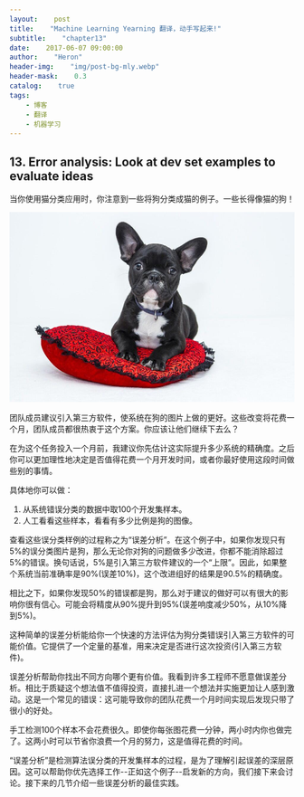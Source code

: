 ```yaml
---
layout:    post
title:    "Machine Learning Yearning 翻译，动手写起来!"
subtitle:    "chapter13"
date:    2017-06-07 09:00:00
author:    "Heron"
header-img:    "img/post-bg-mly.webp"
header-mask:    0.3
catalog:    true
tags:
    - 博客
    - 翻译
    - 机器学习
---
```

## 13. Error analysis: Look at dev set examples to evaluate ideas

当你使用猫分类应用时，你注意到一些将狗分类成猫的例子。一些长得像猫的狗！

![dog](/img/in-post/mly-13-dog.jpg)

团队成员建议引入第三方软件，使系统在狗的图片上做的更好。这些改变将花费一个月，团队成员都很热衷于这个方案。你应该让他们继续下去么？

在为这个任务投入一个月前，我建议你先估计这实际提升多少系统的精确度。之后你可以更加理性地决定是否值得花费一个月开发时间，或者你最好使用这段时间做些别的事情。

具体地你可以做：

1. 从系统错误分类的数据中取100个开发集样本。
2. 人工看看这些样本，看看有多少比例是狗的图像。

查看这些误分类样例的过程称之为“误差分析”。在这个例子中，如果你发现只有5%的误分类图片是狗，那么无论你对狗的问题做多少改进，你都不能消除超过5%的错误。换句话说，5%是引入第三方软件建议的一个“上限”。因此，如果整个系统当前准确率是90%(误差10%)，这个改进组好的结果是90.5%的精确度。

相比之下，如果你发现50%的错误都是狗，那么对于建议的做好可以有很大的影响你很有信心。可能会将精度从90%提升到95%(误差响度减少50%，从10%降到5%)。

这种简单的误差分析能给你一个快速的方法评估为狗分类错误引入第三方软件的可能价值。它提供了一个定量的基准，用来决定是否进行这次投资(引入第三方软件)。

误差分析帮助你找出不同方向哪个更有价值。我看到许多工程师不愿意做误差分析。相比于质疑这个想法值不值得投资，直接扎进一个想法并实施更加让人感到激动。这是一个常见的错误：这可能导致你的团队花费一个月时间实现后发现只带了很小的好处。

手工检测100个样本不会花费很久。即使你每张图花费一分钟，两小时内你也做完了。这两小时可以节省你浪费一个月的努力，这是值得花费的时间。

“误差分析”是检测算法误分类的开发集样本的过程，是为了理解引起误差的深层原因。这可以帮助你优先选择工作--正如这个例子--启发新的方向，我们接下来会讨论。接下来的几节介绍一些误差分析的最佳实践。